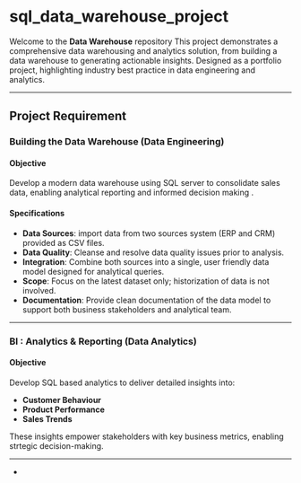 # sql_data_warehouse_project
Welcome to the **Data Warehouse** repository
This project demonstrates a comprehensive data warehousing and analytics solution, from building a data warehouse to generating actionable insights. Designed as a portfolio project, highlighting industry best practice in data engineering and analytics.

---

## Project Requirement 

### Building the Data Warehouse (Data Engineering)

#### Objective
Develop a modern data warehouse using SQL server to consolidate sales data, enabling analytical reporting and informed decision making .

#### Specifications
- **Data Sources**: import data from two sources system (ERP and CRM) provided as CSV files.
- **Data Quality**: Cleanse and resolve data quality issues prior to analysis.
- **Integration**: Combine both sources into a single, user friendly data model designed for analytical queries.
- **Scope**: Focus on the latest dataset only; historization of data is not involved.
- **Documentation**: Provide clean documentation of the data model to support both business stakeholders and analytical team.

---

### BI : Analytics & Reporting (Data Analytics)

#### Objective
Develop SQL based analytics to deliver detailed insights into:
- **Customer Behaviour**
- **Product Performance**
- **Sales Trends**

These insights empower stakeholders with key business metrics, enabling strtegic decision-making.

---
- 
